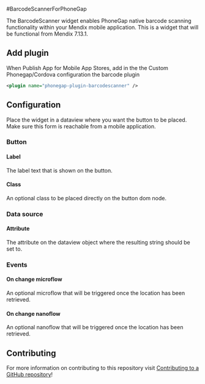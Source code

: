 #BarcodeScannerForPhoneGap

The BarcodeScanner widget enables PhoneGap native barcode scanning functionality within your Mendix mobile application. This is a widget that will be functional from Mendix 7.13.1.

## Add plugin
When Publish App for Mobile App Stores, add in the the Custom Phonegap/Cordova configuration the barcode plugin
``` xml
<plugin name="phonegap-plugin-barcodescanner" />
```

## Configuration

Place the widget in a dataview where you want the button to be placed. Make sure this form is reachable from a mobile application.

### Button
#### Label
The label text that is shown on the button.

#### Class
An optional class to be placed directly on the button dom node.

### Data source
#### Attribute
The attribute on the dataview object where the resulting string should be set to.

### Events
#### On change microflow
An optional microflow that will be triggered once the location has been retrieved.
#### On change nanoflow
An optional nanoflow that will be triggered once the location has been retrieved.

## Contributing
For more information on contributing to this repository visit [Contributing to a GitHub repository](https://world.mendix.com/display/howto50/Contributing+to+a+GitHub+repository)!
